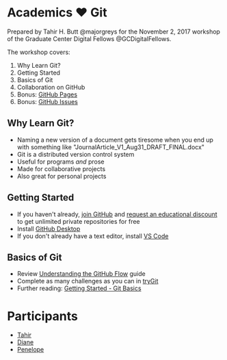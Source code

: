 # Academics :heart: Git

Prepared by Tahir H. Butt @majorgreys for the November 2, 2017 workshop of
the Graduate Center Digital Fellows @GCDigitalFellows.

The workshop covers:

1. Why Learn Git?
2. Getting Started
3. Basics of Git
4. Collaboration on GitHub
5. Bonus: [GitHub Pages](https://guides.github.com/features/pages/)
6. Bonus: [GitHub Issues](https://guides.github.com/features/issues/)

## Why Learn Git?

- Naming a new version of a document gets tiresome when you end up with
  something like "JournalArticle_V1_Aug31_DRAFT_FINAL.docx"
- Git is a distributed version control system
- Useful for programs *and* prose
- Made for collaborative projects 
- Also great for personal projects

## Getting Started

- If you haven't already, [join GitHub](https://github.com/join) and [request
  an educational discount](https://education.github.com/discount_requests/new) to get unlimited private repositories for free
- Install [GitHub Desktop](https://desktop.github.com/) 
- If you don't already have a text editor, install [VS Code](https://code.visualstudio.com/)

## Basics of Git

- Review [Understanding the GitHub Flow](https://guides.github.com/introduction/flow/) guide
- Complete as many challenges as you can in [tryGit](https://try.github.io/)
- Further reading: [Getting Started - Git Basics](https://git-scm.com/book/en/v2/Getting-Started-Git-Basics)

# Participants

- [Tahir](tahir.md)
- [Diane](diane.md)
- [Penelope](penelope.md)